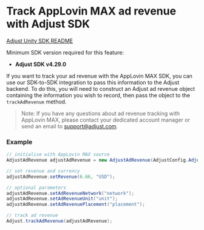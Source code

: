 # Track AppLovin MAX ad revenue with Adjust SDK

[Adjust Unity SDK README][unity-readme]

Minimum SDK version required for this feature:

- **Adjust SDK v4.29.0**

If you want to track your ad revenue with the AppLovin MAX SDK, you can use our SDK-to-SDK integration to pass this information to the Adjust backend. To do this, you will need to construct an Adjust ad revenue object containing the information you wish to record, then pass the object to the `trackAdRevenue` method.

> Note: If you have any questions about ad revenue tracking with AppLovin MAX, please contact your dedicated account manager or send an email to [support@adjust.com](mailto:support@adjust.com).

### Example

```cs
// initialise with AppLovin MAX source
AdjustAdRevenue adjustAdRevenue = new AdjustAdRevenue(AdjustConfig.AdjustAdRevenueSourceAppLovinMAX);

// set revenue and currency
adjustAdRevenue.setRevenue(6.66, "USD");

// optional parameters
adjustAdRevenue.setAdRevenueNetwork("network");
adjustAdRevenue.setAdRevenueUnit("unit");
adjustAdRevenue.setAdRevenuePlacement("placement");

// track ad revenue
Adjust.trackAdRevenue(adjustAdRevenue);

```

[unity-readme]:    ../../../README.md
